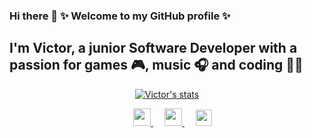 ### Hi there 👋 ✨ Welcome to my GitHub profile ✨

## I'm Victor, a junior Software Developer with a passion for games 🎮, music 🎧 and coding 👨‍💻

<p align="center">
  <a href="https://github.com/puf17640" class="rich-diff-level-one">
    <img src="https://github-readme-stats.vercel.app/api?username=Vicropht&title_color=333&text_color=777" alt="Victor's stats" >
  </a>
</p>

<p align="center">
  &emsp;
  <a href= "https://www.instagram.com/vicstoph/">
    <img src="https://img.icons8.com/ios-glyphs/256/808080/instagram-new.svg" width="28px"/>
  </a>
  &emsp;
  <a href="https://vicropht.com">
    <img src="https://img.icons8.com/material/256/808080/globe--v1.png" width="28px"/>
  </a>
  &emsp;
  <a href="https://www.linkedin.com/in/vicropht/">
    <img src="https://img.icons8.com/ios-filled/256/808080/linkedin.svg" width="26px"/>
  </a>
</p>

